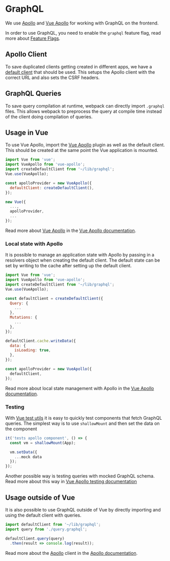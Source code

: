 # GraphQL

We use [Apollo] and [Vue Apollo][vue-apollo] for working with GraphQL
on the frontend.

In order to use GraphQL, you need to enable the `graphql` feature flag,
read more about [Feature Flags][feature-flags].

## Apollo Client

To save duplicated clients getting created in different apps, we have a
[default client][default-client] that should be used. This setups the
Apollo client with the correct URL and also sets the CSRF headers.

## GraphQL Queries

To save query compilation at runtime, webpack can directly import `.graphql`
files. This allows webpack to preprocess the query at compile time instead
of the client doing compilation of queries.

## Usage in Vue

To use Vue Apollo, import the [Vue Apollo][vue-apollo] plugin as well
as the default client. This should be created at the same point
the Vue application is mounted.

```javascript
import Vue from 'vue';
import VueApollo from 'vue-apollo';
import createDefaultClient from '~/lib/graphql';
Vue.use(VueApollo);

const apolloProvider = new VueApollo({
  defaultClient: createDefaultClient(),
});

new Vue({
  ...,
  apolloProvider,
  ...
});
```

Read more about [Vue Apollo][vue-apollo] in the [Vue Apollo documentation][vue-apollo-docs].

### Local state with Apollo

It is possible to manage an application state with Apollo by passing
in a resolvers object when creating the default client. The default state can be set by writing
to the cache after setting up the default client.


```javascript
import Vue from 'vue';
import VueApollo from 'vue-apollo';
import createDefaultClient from '~/lib/graphql';
Vue.use(VueApollo);

const defaultClient = createDefaultClient({
  Query: {
    ...
  },
  Mutations: {
    ...
  },
});

defaultClient.cache.writeData({
  data: {
    isLoading: true,
  },
});

const apolloProvider = new VueApollo({
  defaultClient,
});
```

Read more about local state management with Apollo in the [Vue Apollo documentation](https://vue-apollo.netlify.com/guide/local-state.html#local-state).

### Testing

With [Vue test utils][vue-test-utils] it is easy to quickly test components that
fetch GraphQL queries. The simplest way is to use `shallowMount` and then set
the data on the component

```javascript
it('tests apollo component', () => {
  const vm = shallowMount(App);

  vm.setData({
    ...mock data
  });
});
```

Another possible way is testing queries with mocked GraphQL schema. Read more about this way in [Vue Apollo testing documentation](https://vue-apollo.netlify.com/guide/testing.html#tests-with-mocked-graqhql-schema)

## Usage outside of Vue

It is also possible to use GraphQL outside of Vue by directly importing
and using the default client with queries.

```javascript
import defaultClient from '~/lib/graphql';
import query from './query.graphql';

defaultClient.query(query)
  .then(result => console.log(result));
```

Read more about the [Apollo] client in the [Apollo documentation][apollo-client-docs].

[Apollo]: https://www.apollographql.com/
[vue-apollo]: https://github.com/Akryum/vue-apollo/
[vue-apollo-docs]: https://akryum.github.io/vue-apollo/
[feature-flags]: ../feature_flags.md
[default-client]: https://gitlab.com/gitlab-org/gitlab-ce/blob/master/app/assets/javascripts/lib/graphql.js
[apollo-client-docs]: https://www.apollographql.com/docs/tutorial/client.html
[vue-test-utils]: https://vue-test-utils.vuejs.org/
[apollo-link-state]: https://www.apollographql.com/docs/link/links/state.html
